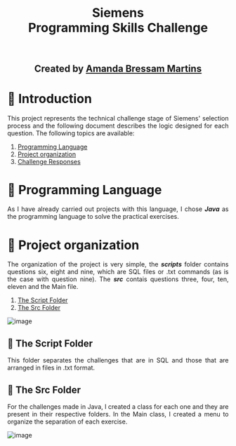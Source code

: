 <h1 align="center">
 Siemens <br>Programming Skills Challenge<br><br>
</h1>

<h2 align="center">
 Created by <a href="https://github.com/abressam">Amanda Bressam Martins</a>
</h2>

# 🚀 Introduction

<p align="justify">
This project represents the technical challenge stage of Siemens' selection process and the following document describes the logic designed for each question. The following topics are available:
</p>

1. [Programming Language](#language)
2. [Project organization](#organize)
3. [Challenge Responses](#questions)

<div id='language' />

# 🔧 Programming Language

<p align="justify">
As I have already carried out projects with this language, I chose <strong><i>Java</i></strong> as the programming language to solve the practical exercises.
</p>

<div id='organize' />

# 📁 Project organization

<p align="justify">
The organization of the project is very simple, the <strong><i>scripts</i></strong> folder contains questions six, eight and nine, which are SQL files or .txt commands (as is the case with question nine). 
 The <strong><i>src</i></strong> contais questions three, four, ten, eleven and the Main file.
</p>

1. [The Script Folder](#script)
2. [The Src Folder](#src)

![image](https://github.com/abressam/challenge-siemens/assets/71531467/e70dcb11-3671-4ca9-8923-c3f16abb527d)

<div id='script' />

## 📁 The Script Folder

<p align="justify">
This folder separates the challenges that are in SQL and those that are arranged in files in .txt format.
</p>

<div id='src' />

## 📁 The Src Folder

<p align="justify">
For the challenges made in Java, I created a class for each one and they are present in their respective folders. In the Main class, I created a menu to organize the separation of each exercise.
</p>

![image](https://github.com/abressam/challenge-siemens/assets/71531467/7d29acb8-4fbb-460a-9ba6-4e45c4ceb952)
